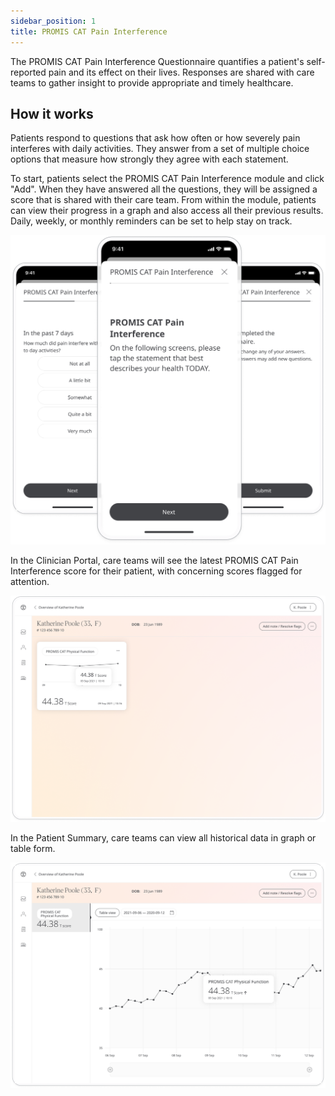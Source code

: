 ```yaml
---
sidebar_position: 1
title: PROMIS CAT Pain Interference
---
```


The PROMIS CAT Pain Interference Questionnaire quantifies a patient's self-reported pain and its effect on their lives. Responses are shared with care teams to gather insight to provide appropriate and timely healthcare.

## How it works

Patients respond to questions that ask how often or how severely pain interferes with daily activities. They answer from a set of multiple choice options that measure how strongly they agree with each statement.

To start, patients select the PROMIS CAT Pain Interference module and click "Add". When they have answered all the questions, they will be assigned a score that is shared with their care team. From within the module, patients can view their progress in a graph and also access all their previous results. Daily, weekly, or monthly reminders can be set to help stay on track.  

![PROMIS CAT Pain Interference in the Huma App](./assets/promis-cat-physical-interference.png)

In the Clinician Portal, care teams will see the latest PROMIS CAT Pain Interference score for their patient, with concerning scores flagged for attention. 

![Clinician View of PROMIS CAT Pain Interference](../mobility/assets/cp-patient-summary-promis-cat-physical-function.png)

In the Patient Summary, care teams can view all historical data in graph or table form.

![Clinician View of PROMIS CAT Pain Interference](../mobility/assets/cp-module-details-promis-cat-physical-function.png)
